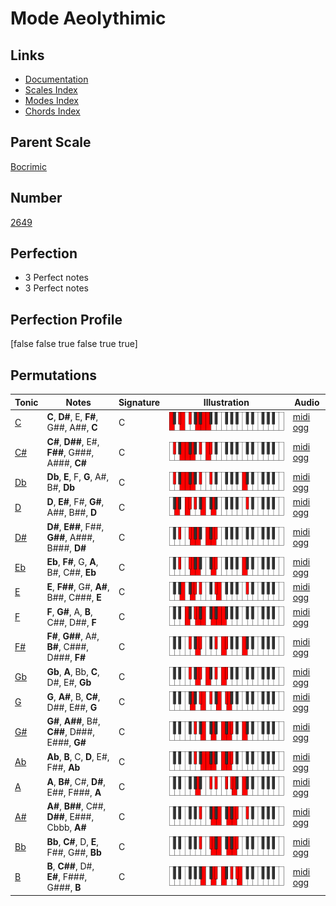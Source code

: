# Mode Aeolythimic

## Links

- [Documentation](index.md)
- [Scales Index](Scales.md)
- [Modes Index](Modes.md)
- [Chords Index](Chords.md)

## Parent Scale

[Bocrimic](ScaleBocrimic.md)

## Number

[2649](https://ianring.com/musictheory/scales/2649)

## Perfection

- 3 Perfect notes
- 3 Perfect notes

## Perfection Profile

[false false true false true true]

## Permutations

| Tonic | Notes | Signature | Illustration | Audio |
|-------|-------|-----------|--------------|-------|
| [C](ModeCNaturalAeolythimic.md) | **C**, **D#**, E, **F#**, G##, A##, **C** | C | ![CNaturalAeolythimic](ModeCNaturalAeolythimic.png) | [midi](ModeCNaturalAeolythimic.mid) [ogg](ModeCNaturalAeolythimic.ogg) |
| [C#](ModeCSharpAeolythimic.md) | **C#**, **D##**, E#, **F##**, G###, A###, **C#** | C | ![CSharpAeolythimic](ModeCSharpAeolythimic.png) | [midi](ModeCSharpAeolythimic.mid) [ogg](ModeCSharpAeolythimic.ogg) |
| [Db](ModeDFlatAeolythimic.md) | **Db**, **E**, F, **G**, A#, B#, **Db** | C | ![DFlatAeolythimic](ModeDFlatAeolythimic.png) | [midi](ModeDFlatAeolythimic.mid) [ogg](ModeDFlatAeolythimic.ogg) |
| [D](ModeDNaturalAeolythimic.md) | **D**, **E#**, F#, **G#**, A##, B##, **D** | C | ![DNaturalAeolythimic](ModeDNaturalAeolythimic.png) | [midi](ModeDNaturalAeolythimic.mid) [ogg](ModeDNaturalAeolythimic.ogg) |
| [D#](ModeDSharpAeolythimic.md) | **D#**, **E##**, F##, **G##**, A###, B###, **D#** | C | ![DSharpAeolythimic](ModeDSharpAeolythimic.png) | [midi](ModeDSharpAeolythimic.mid) [ogg](ModeDSharpAeolythimic.ogg) |
| [Eb](ModeEFlatAeolythimic.md) | **Eb**, **F#**, G, **A**, B#, C##, **Eb** | C | ![EFlatAeolythimic](ModeEFlatAeolythimic.png) | [midi](ModeEFlatAeolythimic.mid) [ogg](ModeEFlatAeolythimic.ogg) |
| [E](ModeENaturalAeolythimic.md) | **E**, **F##**, G#, **A#**, B##, C###, **E** | C | ![ENaturalAeolythimic](ModeENaturalAeolythimic.png) | [midi](ModeENaturalAeolythimic.mid) [ogg](ModeENaturalAeolythimic.ogg) |
| [F](ModeFNaturalAeolythimic.md) | **F**, **G#**, A, **B**, C##, D##, **F** | C | ![FNaturalAeolythimic](ModeFNaturalAeolythimic.png) | [midi](ModeFNaturalAeolythimic.mid) [ogg](ModeFNaturalAeolythimic.ogg) |
| [F#](ModeFSharpAeolythimic.md) | **F#**, **G##**, A#, **B#**, C###, D###, **F#** | C | ![FSharpAeolythimic](ModeFSharpAeolythimic.png) | [midi](ModeFSharpAeolythimic.mid) [ogg](ModeFSharpAeolythimic.ogg) |
| [Gb](ModeGFlatAeolythimic.md) | **Gb**, **A**, Bb, **C**, D#, E#, **Gb** | C | ![GFlatAeolythimic](ModeGFlatAeolythimic.png) | [midi](ModeGFlatAeolythimic.mid) [ogg](ModeGFlatAeolythimic.ogg) |
| [G](ModeGNaturalAeolythimic.md) | **G**, **A#**, B, **C#**, D##, E##, **G** | C | ![GNaturalAeolythimic](ModeGNaturalAeolythimic.png) | [midi](ModeGNaturalAeolythimic.mid) [ogg](ModeGNaturalAeolythimic.ogg) |
| [G#](ModeGSharpAeolythimic.md) | **G#**, **A##**, B#, **C##**, D###, E###, **G#** | C | ![GSharpAeolythimic](ModeGSharpAeolythimic.png) | [midi](ModeGSharpAeolythimic.mid) [ogg](ModeGSharpAeolythimic.ogg) |
| [Ab](ModeAFlatAeolythimic.md) | **Ab**, **B**, C, **D**, E#, F##, **Ab** | C | ![AFlatAeolythimic](ModeAFlatAeolythimic.png) | [midi](ModeAFlatAeolythimic.mid) [ogg](ModeAFlatAeolythimic.ogg) |
| [A](ModeANaturalAeolythimic.md) | **A**, **B#**, C#, **D#**, E##, F###, **A** | C | ![ANaturalAeolythimic](ModeANaturalAeolythimic.png) | [midi](ModeANaturalAeolythimic.mid) [ogg](ModeANaturalAeolythimic.ogg) |
| [A#](ModeASharpAeolythimic.md) | **A#**, **B##**, C##, **D##**, E###, Cbbb, **A#** | C | ![ASharpAeolythimic](ModeASharpAeolythimic.png) | [midi](ModeASharpAeolythimic.mid) [ogg](ModeASharpAeolythimic.ogg) |
| [Bb](ModeBFlatAeolythimic.md) | **Bb**, **C#**, D, **E**, F##, G##, **Bb** | C | ![BFlatAeolythimic](ModeBFlatAeolythimic.png) | [midi](ModeBFlatAeolythimic.mid) [ogg](ModeBFlatAeolythimic.ogg) |
| [B](ModeBNaturalAeolythimic.md) | **B**, **C##**, D#, **E#**, F###, G###, **B** | C | ![BNaturalAeolythimic](ModeBNaturalAeolythimic.png) | [midi](ModeBNaturalAeolythimic.mid) [ogg](ModeBNaturalAeolythimic.ogg) |
